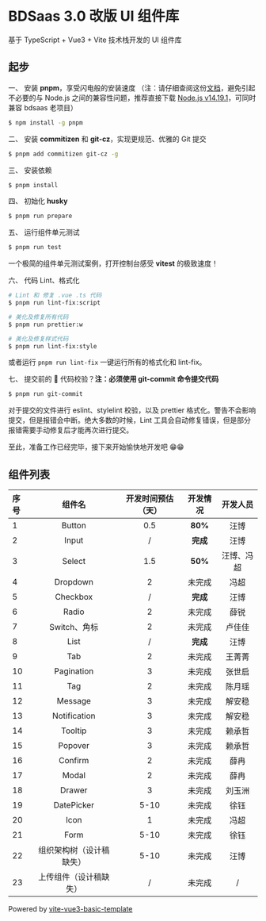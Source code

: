 # BDSaas 3.0 改版 UI 组件库

基于 TypeScript + Vue3 + Vite 技术栈开发的 UI 组件库

## 起步

一、 安装 **pnpm**，享受闪电般的安装速度 （注：请仔细查阅这份[文档](https://pnpm.io/zh/installation#%E5%85%BC%E5%AE%B9%E6%80%A7)，避免引起不必要的与 Node.js 之间的兼容性问题，推荐直接下载 [Node.js v14.19.1](https://nodejs.org/download/release/v14.19.1/node-v14.19.1-x64.msi)，可同时兼容 bdsaas 老项目）

```sh
$ npm install -g pnpm
```

二、 安装 **commitizen** 和 **git-cz**，实现更规范、优雅的 Git 提交

```sh
$ pnpm add commitizen git-cz -g
```

三、 安装依赖

```sh
$ pnpm install
```

四、 初始化 **husky**

```sh
$ pnpm run prepare
```

五、 运行组件单元测试

```sh
$ pnpm run test
```

一个极简的组件单元测试案例，打开控制台感受 **vitest** 的极致速度！

六、 代码 Lint、格式化

```sh
# Lint 和 修复 .vue .ts 代码
$ pnpm run lint-fix:script

# 美化及修复所有代码
$ pnpm run prettier:w

# 美化及修复样式代码
$ pnpm run lint-fix:style
```

或者运行 `pnpm run lint-fix` 一键运行所有的格式化和 lint-fix。

七、 提交前的 💩 代码校验？**注：必须使用 git-commit 命令提交代码**

```sh
$ pnpm run git-commit
```

对于提交的文件进行 eslint、stylelint 校验，以及 prettier 格式化。警告不会影响提交，但是报错会中断。绝大多数的时候，Lint 工具会自动修复错误，但是部分报错需要手动修复后才能再次进行提交。

至此，准备工作已经完毕，接下来开始愉快地开发吧 😁😁

## 组件列表

| 序号 |          组件名          | 开发时间预估（天） | 开发情况 |  开发人员  |
| :--- | :----------------------: | :----------------: | :------: | :--------: |
| 1    |          Button          |        0.5         | **80%**  |    汪博    |
| 2    |          Input           |         /          | **完成** |    汪博    |
| 3    |          Select          |        1.5         | **50%**  | 汪博、冯超 |
| 4    |         Dropdown         |         2          |  未完成  |    冯超    |
| 5    |         Checkbox         |         /          | **完成** |    汪博    |
| 6    |          Radio           |         2          |  未完成  |    薛锐    |
| 7    |       Switch、角标       |         2          |  未完成  |   卢佳佳   |
| 8    |           List           |         /          | **完成** |    汪博    |
| 9    |           Tab            |         2          |  未完成  |   王菁菁   |
| 10   |        Pagination        |         3          |  未完成  |   张世启   |
| 11   |           Tag            |         2          |  未完成  |   陈月瑶   |
| 12   |         Message          |         3          |  未完成  |   解安稳   |
| 13   |       Notification       |         3          |  未完成  |   解安稳   |
| 14   |         Tooltip          |         3          |  未完成  |   赖承哲   |
| 15   |         Popover          |         3          |  未完成  |   赖承哲   |
| 16   |         Confirm          |         2          |  未完成  |    薛冉    |
| 17   |          Modal           |         2          |  未完成  |    薛冉    |
| 18   |          Drawer          |         3          |  未完成  |   刘玉洲   |
| 19   |        DatePicker        |        5-10        |  未完成  |    徐钰    |
| 20   |           Icon           |         1          |  未完成  |    冯超    |
| 21   |           Form           |        5-10        |  未完成  |    徐钰    |
| 22   | 组织架构树（设计稿缺失） |        5-10        |  未完成  |    汪博    |
| 23   |  上传组件（设计稿缺失）  |         /          |  未完成  |     /      |

Powered by [vite-vue3-basic-template](https://github.com/dizuncainiao/vite-vue3-basic-template)
